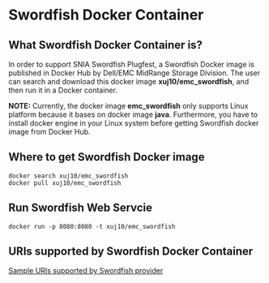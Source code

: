 # Swordfish Docker Container

## What Swordfish Docker Container is?
In order to support SNIA Swordfish Plugfest, a Swordfish Docker image is published in Docker Hub by Dell/EMC MidRange Storage Division.
The user can search and download this docker image **xuj10/emc_swordfish**, and then run it in a Docker container.

**NOTE:** Currently, the docker image **emc_swordfish** only supports Linux platform because it bases on docker image **java**.
Furthermore, you have to install docker engine in your Linux system before getting Swordfish docker image from Docker Hub.

## Where to get Swordfish Docker image
```
docker search xuj10/emc_swordfish
docker pull xuj10/emc_swordfish
```

## Run Swordfish Web Servcie
 ```
docker run -p 8080:8080 -t xuj10/emc_swordfish
```

## URIs supported by Swordfish Docker Container
[Sample URIs supported by Swordfish provider](sample.md)
